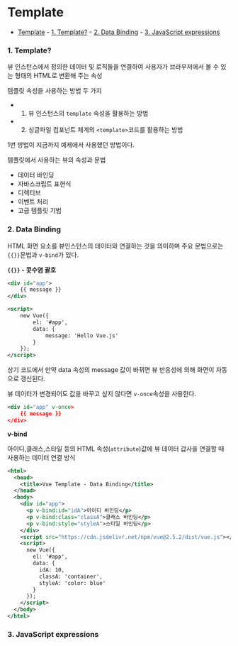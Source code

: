 # Template

- [Template](#template)
        - [1. Template?](#1-template)
        - [2. Data Binding](#2-data-binding)
        - [3. JavaScript expressions](#3-javascript-expressions)
       
### 1. Template?

뷰 인스턴스에서 정의한 데이터 및 로직들을 연결하여 사용자가 브라우저에서 볼 수 있는 형태의 HTML로 변환해 주는 속성

템플릿 속성을 사용하는 방법 두 가지
- 1. 뷰 인스턴스의 `template` 속성을 활용하는 방법
- 2. 싱글파일 컴포넌트 체계의 `<template>`코드를 활용하는 방법

1번 방법이 지금까지 예제에서 사용했던 방법이다.

템플릿에서 사용하는 뷰의 속성과 문법
- 데이터 바인딩
- 자바스크립트 표현식
- 디렉티브
- 이벤트 처리
- 고급 템플릿 기법

### 2. Data Binding

HTML 화면 요소를 뷰인스턴스의 데이터와 연결하는 것을 의미하며 주요 문법으로는 `{{}}`문법과 `v-bind`가 있다.


**`{{}}` - 콧수염 괄호**
```xml
<div id="app">
    {{ message }}
</div>

<script>
    new Vue({
        el: '#app',
        data: {
            message: 'Hello Vue.js'
        }
    });
</script>
```
상기 코드에서 만약 data 속성의 message 값이 바뀌면 뷰 반응성에 의해 화면이 자동으로 갱신된다.

뷰 데이터가 변경되어도 값을 바꾸고 싶지 않다면 `v-once`속성을 사용한다.

```xml
<div id="app" v-once>
    {{ message }}
</div>
```

**v-bind**

아이디,클래스,스타일 등의 HTML 속성(`attribute`)값에 뷰 데이터 갑사을 연결할 때 사용하는 데이터 연결 방식

```xml
<html>
  <head>
    <title>Vue Template - Data Binding</title>
  </head>
  <body>
    <div id="app">
      <p v-bind:id="idA">아이디 바인딩</p>
      <p v-bind:class="classA">클래스 바인딩</p>
      <p v-bind:style="styleA">스타일 바인딩</p>
    </div>
    <script src="https://cdn.jsdelivr.net/npm/vue@2.5.2/dist/vue.js"></script>
    <script>
      new Vue({
        el: '#app',
        data: {
          idA: 10,
          classA: 'container',
          styleA: 'color: blue'
        }
      });
    </script>
  </body>
</html>
```

### 3. JavaScript expressions 

